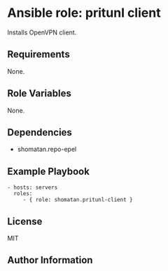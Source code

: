 Ansible role: pritunl client
=========

Installs OpenVPN client.

Requirements
------------

None.

Role Variables
--------------

None.

Dependencies
------------

- shomatan.repo-epel

Example Playbook
----------------

    - hosts: servers
      roles:
         - { role: shomatan.pritunl-client }

License
-------

MIT

Author Information
------------------
